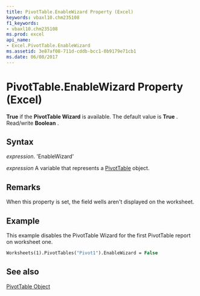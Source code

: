 ```yaml
---
title: PivotTable.EnableWizard Property (Excel)
keywords: vbaxl10.chm235108
f1_keywords:
- vbaxl10.chm235108
ms.prod: excel
api_name:
- Excel.PivotTable.EnableWizard
ms.assetid: 3e87af08-711d-cddb-bcc1-0b9179e71cb1
ms.date: 06/08/2017
---
```



# PivotTable.EnableWizard Property (Excel)

 **True** if the **PivotTable Wizard** is available. The default value is **True** . Read/write **Boolean** .


## Syntax

 _expression_. 'EnableWizard'

 _expression_ A variable that represents a [PivotTable](./Excel.PivotTable.md) object.


## Remarks

When this property is set, the field wells aren't displayed on the worksheet.


## Example

This example disables the PivotTable Wizard for the first PivotTable report on worksheet one.


```vb
Worksheets(1).PivotTables("Pivot1").EnableWizard = False
```


## See also


[PivotTable Object](Excel.PivotTable.md)

